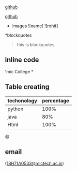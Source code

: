 [github](https://github.com)

[github](https://github.com)


* Images
![name]
![rohit]

*blockquotes
> this is blockquotes

## inline code

 'mic College *
 
 ## Table creating
 
 techonology|percentage
 ------------|----------
 python|100%
 java|80%
 Html|100%
 
 :smile:
 
 ## email
 
(18H71A0533@mictech.ac.in)
